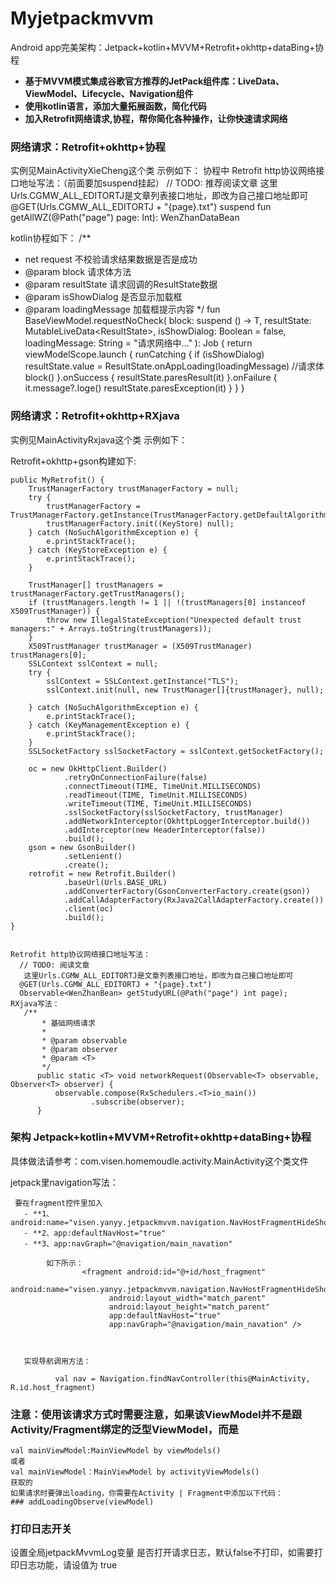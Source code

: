 # Myjetpackmvvm
Android app完美架构：Jetpack+kotlin+MVVM+Retrofit+okhttp+dataBing+协程
- **基于MVVM模式集成谷歌官方推荐的JetPack组件库：LiveData、ViewModel、Lifecycle、Navigation组件**
- **使用kotlin语言，添加大量拓展函数，简化代码**
- **加入Retrofit网络请求,协程，帮你简化各种操作，让你快速请求网络**

### 网络请求：Retrofit+okhttp+协程
  实例见MainActivityXieCheng这个类
  示例如下：
  协程中 Retrofit http协议网络接口地址写法：（前面要加suspend挂起）
     // TODO: 推荐阅读文章
     这里Urls.CGMW_ALL_EDITORTJ是文章列表接口地址，即改为自己接口地址即可
      @GET(Urls.CGMW_ALL_EDITORTJ + "{page}.txt")
      suspend fun getAllWZ(@Path("page") page: Int): WenZhanDataBean

 kotlin协程如下：
 /**
  * net request 不校验请求结果数据是否是成功
  * @param block 请求体方法
  * @param resultState 请求回调的ResultState数据
  * @param isShowDialog 是否显示加载框
  * @param loadingMessage 加载框提示内容
  */
 fun <T> BaseViewModel.requestNoCheck(
     block: suspend () -> T,
     resultState: MutableLiveData<ResultState<T>>,
     isShowDialog: Boolean = false,
     loadingMessage: String = "请求网络中..."
 ): Job {
     return viewModelScope.launch {
         runCatching {
             if (isShowDialog) resultState.value = ResultState.onAppLoading(loadingMessage)
             //请求体
             block()
         }.onSuccess {
             resultState.paresResult(it)
         }.onFailure {
             it.message?.loge()
             resultState.paresException(it)
         }
     }
 }

### 网络请求：Retrofit+okhttp+RXjava
 实例见MainActivityRxjava这个类
 示例如下：

   Retrofit+okhttp+gson构建如下:

    public MyRetrofit() {
        TrustManagerFactory trustManagerFactory = null;
        try {
            trustManagerFactory = TrustManagerFactory.getInstance(TrustManagerFactory.getDefaultAlgorithm());
            trustManagerFactory.init((KeyStore) null);
        } catch (NoSuchAlgorithmException e) {
            e.printStackTrace();
        } catch (KeyStoreException e) {
            e.printStackTrace();
        }

        TrustManager[] trustManagers = trustManagerFactory.getTrustManagers();
        if (trustManagers.length != 1 || !(trustManagers[0] instanceof X509TrustManager)) {
            throw new IllegalStateException("Unexpected default trust managers:" + Arrays.toString(trustManagers));
        }
        X509TrustManager trustManager = (X509TrustManager) trustManagers[0];
        SSLContext sslContext = null;
        try {
            sslContext = SSLContext.getInstance("TLS");
            sslContext.init(null, new TrustManager[]{trustManager}, null);

        } catch (NoSuchAlgorithmException e) {
            e.printStackTrace();
        } catch (KeyManagementException e) {
            e.printStackTrace();
        }
        SSLSocketFactory sslSocketFactory = sslContext.getSocketFactory();

        oc = new OkHttpClient.Builder()
                .retryOnConnectionFailure(false)
                .connectTimeout(TIME, TimeUnit.MILLISECONDS)
                .readTimeout(TIME, TimeUnit.MILLISECONDS)
                .writeTimeout(TIME, TimeUnit.MILLISECONDS)
                .sslSocketFactory(sslSocketFactory, trustManager)
                .addNetworkInterceptor(OkhttpLoggerInterceptor.build())
                .addInterceptor(new HeaderInterceptor(false))
                .build();
        gson = new GsonBuilder()
                .setLenient()
                .create();
        retrofit = new Retrofit.Builder()
                .baseUrl(Urls.BASE_URL)
                .addConverterFactory(GsonConverterFactory.create(gson))
                .addCallAdapterFactory(RxJava2CallAdapterFactory.create())
                .client(oc)
                .build();
    }


    Retrofit http协议网络接口地址写法：
      // TODO: 阅读文章
       这里Urls.CGMW_ALL_EDITORTJ是文章列表接口地址，即改为自己接口地址即可
      @GET(Urls.CGMW_ALL_EDITORTJ + "{page}.txt")
      Observable<WenZhanBean> getStudyURL(@Path("page") int page);
    RXjava写法：
       /**
           * 基础网络请求
           *
           * @param observable
           * @param observer
           * @param <T>
           */
          public static <T> void networkRequest(Observable<T> observable, Observer<T> observer) {
              observable.compose(RxSchedulers.<T>io_main())
                      .subscribe(observer);
          }

### 架构 Jetpack+kotlin+MVVM+Retrofit+okhttp+dataBing+协程

   具体做法请参考：com.visen.homemoudle.activity.MainActivity这个类文件

  jetpack里navigation写法：

     要在fragment控件里加入
       - **1、android:name="visen.yanyy.jetpackmvvm.navigation.NavHostFragmentHideShow"
       - **2、app:defaultNavHost="true"
       - **3、app:navGraph="@navigation/main_navation"

            如下所示：
                    <fragment android:id="@+id/host_fragment"
                          android:name="visen.yanyy.jetpackmvvm.navigation.NavHostFragmentHideShow"
                          android:layout_width="match_parent"
                          android:layout_height="match_parent"
                          app:defaultNavHost="true"
                          app:navGraph="@navigation/main_navation" />



       实现导航调用方法：

              val nav = Navigation.findNavController(this@MainActivity, R.id.host_fragment)

### 注意：使用该请求方式时需要注意，如果该ViewModel并不是跟Activity/Fragment绑定的泛型ViewModel，而是
    val mainViewModel:MainViewModel by viewModels()
    或者
    val mainViewModel：MainViewModel by activityViewModels()
    获取的
    如果请求时要弹出loading，你需要在Activity | Fragment中添加以下代码：
    ### addLoadingObserve(viewModel)

### 打印日志开关
设置全局jetpackMvvmLog变量 是否打开请求日志，默认false不打印，如需要打印日志功能，请设值为 true